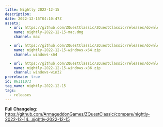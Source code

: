 ```yaml
---
title: Nightly 2022-12-15
description: 
date: 2022-12-15T04:10:47Z
assets: 
  - url: https://github.com/ZQuestClassic/ZQuestClassic/releases/download/nightly-2022-12-15/nightly-2022-12-15-mac.dmg
    name: nightly-2022-12-15-mac.dmg
    channel: mac

  - url: https://github.com/ZQuestClassic/ZQuestClassic/releases/download/nightly-2022-12-15/nightly-2022-12-15-windows-x64.zip
    name: nightly-2022-12-15-windows-x64.zip
    channel: windows-x64

  - url: https://github.com/ZQuestClassic/ZQuestClassic/releases/download/nightly-2022-12-15/nightly-2022-12-15-windows-x86.zip
    name: nightly-2022-12-15-windows-x86.zip
    channel: windows-win32
prerelease: true
id: 86111073
tag_name: nightly-2022-12-15
tags:
  - releases
---
```


**Full Changelog**: https://github.com/ArmageddonGames/ZQuestClassic/compare/nightly-2022-12-14...nightly-2022-12-15
